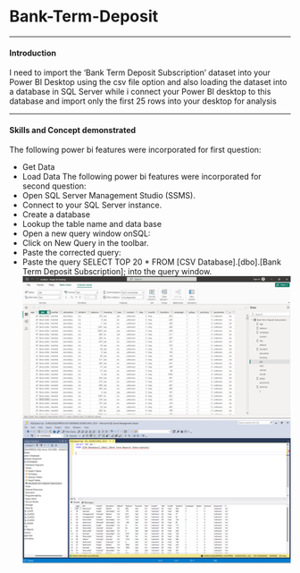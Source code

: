 # Bank-Term-Deposit

---
#### Introduction
I need to import the ‘Bank Term Deposit Subscription’ dataset into your Power BI Desktop using the csv file option and also loading the dataset into a database in SQL Server while i connect your Power BI desktop to this database and import only the first 25 rows into your desktop for analysis


---
#### Skills and Concept demonstrated
The following power  bi features were incorporated for first question:
- Get Data
- Load Data
The following power  bi features were incorporated for second question:
- Open SQL Server Management Studio (SSMS).
- Connect to your SQL Server instance.
- Create a database
- Lookup the table name and data base
- Open a new query window onSQL:
- Click on New Query in the toolbar.
- Paste the corrected query:
- Paste the query SELECT TOP 20 * FROM [CSV Database].[dbo].[Bank Term Deposit Subscription]; into the query window.
  ![image alt](https://github.com/Taylor002/Bank-Term-Deposit/blob/a31fdeabc3f6010eb75e7d005d97d997b25f854f/Power%20BI%20Screenshot.png)
  ![image alt](https://github.com/Taylor002/Bank-Term-Deposit/blob/main/SQL%20Query.png?raw=true)


